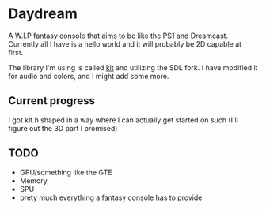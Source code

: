# Daydream

A W.I.P fantasy console that aims to be like the PS1 and Dreamcast.
Currently all I have is a hello world and it will probably be 2D capable at first.

The library I'm using is called [kit](https://github.com/rxi/kit) and utilizing
the SDL fork. I have modified it for audio and colors, and I might add some
more.

## Current progress
I got kit.h shaped in a way where I can actually get started on such (I'll figure out the 3D part I promised)

## TODO
* GPU/something like the GTE
* Memory
* SPU
* prety much everything a fantasy console has to provide

